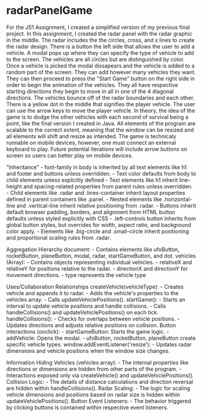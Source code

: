 # radarPanelGame

For the JS1 Assignment, I created a simplified version of my previous final 
project. In this assignment, I created the radar panel with the radar graphic 
in the middle. The radar includes the the circles, cross, and x lines to create
the radar design. There is a button the left side that allows the user to add
a vehicle. A modal pops up where they can specify the type of vehicle to add
to the screen. The vehicles are all circles but are distinguished by color.
Once a vehicle is picked the modal dissapears and the vehicle is added to 
a random part of the screen. They can add however many vehicles they want.
They can then proceed to press the "Start Game" button on the right side in 
order to begin the animation of the vehicles. They all have respective 
starting directions they begin to move in all in one of the 4 diagonal 
directions. The vehicles bounce off of the radar boundaries and each other.
There is a yellow dot in the middle that signifies the player vehicle. 
The user can use the arrow keys to move the player vehicle. In theory, the
idea of the game is to dodge the other vehicles with each second of survival
being a point, like the final version I created in Java. All elements of the
program are scalable to the correct extent, meaning that the window can be 
resized and all elements will shift and resize as intended. The game is 
technicaly runnable on mobile devices, however, one must connect an external
keyboard to play. Future potential iterations will include arrow buttons on 
screen so users can better play on mobile devices.

"Inheritance"
    - font-family in body is inherited by all text elements like h1 and footer and buttons unless overridden.
    - Text color defaults from body to child elements unless explicitly defined 
    - Text elements like h1 inherit line-height and spacing-related properties from parent rules unless overridden.
    - Child elements like .radar and .lines-container inherit layout properties defined in parent containers like .panel.
    - Nested elements like .horizontal-line and .vertical-line inherit relative positioning from .radar.
    - Buttons inherit default browser padding, borders, and alignment from HTML button defaults unless styled explicitly with CSS
    - .left-controls button inherits from global button styles, but overrides for width, aspect ratio, and background color apply.
    - Elements like .big-circle and .small-circle inherit positioning and proportional scaling rules from .radar.

Aggregation Hierarchy
document:
    -  Contains elements like ufoButton, rocketButton, planeButton, modal, radar, startGameButton, and dot.
vehicles (Array):
    - Contains objects representing individual vehicles.
    - relativeX and relativeY for positions relative to the radar.
    - directionX and directionY for movement directions.
    - type represents the vehicle type 

Uses/Collaboration Relationships
createVehicle(vehicleType):
    - Creates vehicle and appends it to radar.
    - Adds the vehicle's properties to the vehicles array.
    - Calls updateVehiclePositions().
startGame():
    - Starts an interval to update vehicle positions and handle collisions.
    - Calls handleCollisions() and updateVehiclePositions() on each tick.
handleCollisions():
    - Checks for overlaps between vehicle positions.
    - Updates directions and adjusts relative positions on collision.
Button interactions (onclick):
    - startGameButton: Starts the game logic.
    - addVehicle: Opens the modal.
        - ufoButton, rocketButton, planeButton create specific vehicle types.
window.addEventListener('resize'):
    - Updates radar dimensions and vehicle positions when the window size changes.

Information Hiding
Vehicles (vehicles array):
    - The internal properties like directions or dimensions are hidden from other parts of the program.
    - Interactions exposed only via createVehicle() and updateVehiclePositions().
Collision Logic:
    - The details of distance calculations and direction reversal are hidden within handleCollisions().
Radar Scaling:
    - The logic for scaling vehicle dimensions and positions based on radar size is hidden within updateVehiclePositions().
Button Event Listeners:
    - The behavior triggered by clicking buttons  is contained within respective event listeners.
    

